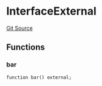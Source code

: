 # InterfaceExternal
[Git Source](https://github.com/0xStation/0xrails/blob/491ae339f09853335dba9e897f46862d776d54b5/src/lib/ERC7201/Interface.sol)


## Functions
### bar


```solidity
function bar() external;
```

